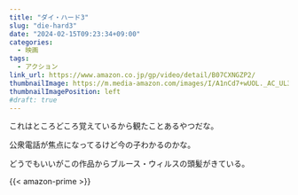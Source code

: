 ```yaml
---
title: "ダイ・ハード3"
slug: "die-hard3"
date: "2024-02-15T09:23:34+09:00"
categories:
  - 映画
tags:
  - アクション
link_url: https://www.amazon.co.jp/gp/video/detail/B07CXNGZP2/
thumbnailImage: https://m.media-amazon.com/images/I/A1nCd7+wUOL._AC_UL320_.jpg
thumbnailImagePosition: left
#draft: true
---
```

これはところどころ覚えているから観たことあるやつだな。
<!--more-->
公衆電話が焦点になってるけど今の子わかるのかな。

どうでもいいがこの作品からブルース・ウィルスの頭髪がきている。

{{< amazon-prime >}}
